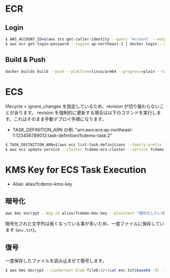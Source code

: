 

# ECR

## Login

```bash
$ AWS_ACCOUNT_ID=$(aws sts get-caller-identity --query 'Account' --output text)
$ aws ecr get-login-password --region ap-northeast-1 | docker login --username AWS --password-stdin https://${AWS_ACCOUNT_ID}.dkr.ecr.ap-northeast-1.amazonaws.com/development/fcdemo/backend
```

## Build & Push

```bash
docker buildx build --push --platform=linux/arm64 --progress=plain --tag ${AWS_ACCOUNT_ID}.dkr.ecr.ap-northeast-1.amazonaws.com/development/fcdemo/backend:v0 -f ./Dockerfile .
```

# ECS

lifecycle > ignore_changes を指定しているため、revision が切り替わらないことがあります。
revision を強制的に更新する場合は以下のコマンドを実行します。これはそのまま手動デプロイ手順になります。

- TASK_DEFINITION_ARN の例: "arn:aws:ecs:ap-northeast-1:123456789012:task-definition/fcdemo-task:2"

```bash
$ TASK_DEFINITION_ARN=$(aws ecs list-task-definitions --family-prefix fcdemo-task --sort DESC --max-items 1 --query 'taskDefinitionArns[0]' --output text)
$ aws ecs update-service --cluster fcdemo-ecs-cluster --service fcdemo-service --task-definition $TASK_DEFINITION_ARN --force-new-deployment
```

# KMS Key for ECS Task Execution

- Alias: alias/fcdemo-kms-key

## 暗号化

```bash
aws kms encrypt --key-id alias/fcdemo-kms-key --plaintext "暗号化したい文字列" --query CiphertextBlob --output text --cli-binary-format raw-in-base64-out > enc.txt
```

暗号化された文字列は長くなっている事が多いため、一度ファイルに保存しています (`enc.txt`)。

## 復号

一度保存したファイルを読み込ませて復号します。

```bash
$ aws kms decrypt --ciphertext-blob fileb://<(cat enc.txt|base64 -d) --region ap-northeast-1 | jq .Plaintext --raw-output | base64 -d
```
